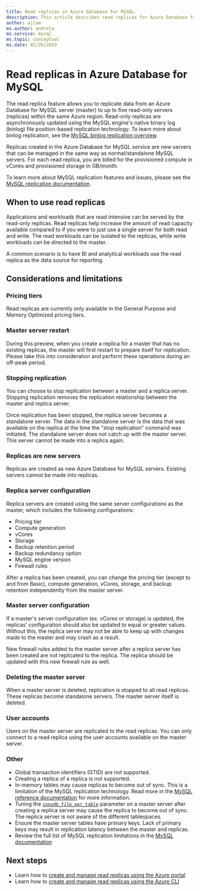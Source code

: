 ```yaml
---
title: Read replicas in Azure Database for MySQL.
description: This article describes read replicas for Azure Database for MySQL.
author: ajlam
ms.author: andrela
ms.service: mysql
ms.topic: conceptual
ms.date: 02/26/2019
---
```


# Read replicas in Azure Database for MySQL

The read replica feature allows you to replicate data from an Azure Database for MySQL server (master) to up to five read-only servers (replicas) within the same Azure region. Read-only replicas are asynchronously updated using the MySQL engine's native binary log (binlog) file position-based replication technology. To learn more about binlog replication, see the [MySQL binlog replication overview](https://dev.mysql.com/doc/refman/5.7/en/binlog-replication-configuration-overview.html).

Replicas created in the Azure Database for MySQL service are new servers that can be managed in the same way as normal/standalone MySQL servers. For each read replica, you are billed for the provisioned compute in vCores and provisioned storage in GB/month. 


To learn more about MySQL replication features and issues, please see the [MySQL replication documentation](https://dev.mysql.com/doc/refman/5.7/en/replication-features.html).

## When to use read replicas

Applications and workloads that are read intensive can be served by the read-only replicas. Read replicas help increase the amount of read capacity available compared to if you were to just use a single server for both read and write. The read workloads can be isolated to the replicas, while write workloads can be directed to the master.

A common scenario is to have BI and analytical workloads use the read replica as the data source for reporting.

## Considerations and limitations

### Pricing tiers

Read replicas are currently only available in the General Purpose and Memory Optimized pricing tiers.

### Master server restart

During this preview, when you create a replica for a master that has no existing replicas, the master will first restart to prepare itself for replication. Please take this into consideration and perform these operations during an off-peak period.

### Stopping replication

You can choose to stop replication between a master and a replica server. Stopping replication removes the replication relationship between the master and replica server.

Once replication has been stopped, the replica server becomes a standalone server. The data in the standalone server is the data that was available on the replica at the time the "stop replication" command was initiated. The standalone server does not catch up with the master server. This server cannot be made into a replica again.

### Replicas are new servers

Replicas are created as new Azure Database for MySQL servers. Existing servers cannot be made into replicas.

### Replica server configuration

Replica servers are created using the same server configurations as the master, which includes the following configurations:

- Pricing tier
- Compute generation
- vCores
- Storage
- Backup retention period
- Backup redundancy option
- MySQL engine version
- Firewall rules

After a replica has been created, you can change the pricing tier (except to and from Basic), compute generation, vCores, storage, and backup retention independently from the master server.

### Master server configuration

If a master's server configuration (ex. vCores or storage) is updated, the replicas' configuration should also be updated to equal or greater values. Without this, the replica server may not be able to keep up with changes made to the master and may crash as a result.

New firewall rules added to the master server after a replica server has been created are not replicated to the replica. The replica should be updated with this new firewall rule as well.

### Deleting the master server

When a master server is deleted, replication is stopped to all read replicas. These replicas become standalone servers. The master server itself is deleted.

### User accounts

Users on the master server are replicated to the read replicas. You can only connect to a read replica using the user accounts available on the master server.

### Other

- Global transaction identifiers (GTID) are not supported.
- Creating a replica of a replica is not supported.
- In-memory tables may cause replicas to become out of sync. This is a limitation of the MySQL replication technology. Read more in the [MySQL reference documentation](https://dev.mysql.com/doc/refman/5.7/en/replication-features-memory.html) for more information.
- Tuning the [`innodb_file_per_table`](https://dev.mysql.com/doc/refman/5.7/en/innodb-multiple-tablespaces.html) parameter on a master server after creating a replica server may cause the replica to become out of sync. The replica server is not aware of the different tablespaces.
- Ensure the master server tables have primary keys. Lack of primary keys may result in replication latency between the master and replicas.
- Review the full list of MySQL replication limitations in the [MySQL documentation](https://dev.mysql.com/doc/refman/5.7/en/replication-features.html)


## Next steps

- Learn how to [create and manage read replicas using the Azure portal](howto-read-replicas-portal.md)
- Learn how to [create and manage read replicas using the Azure CLI](howto-read-replicas-cli.md)
